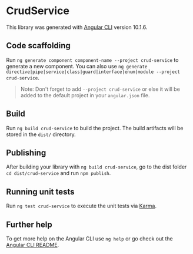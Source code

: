 # CrudService

This library was generated with [Angular CLI](https://github.com/angular/angular-cli) version 10.1.6.

## Code scaffolding

Run `ng generate component component-name --project crud-service` to generate a new component. You can also use `ng generate directive|pipe|service|class|guard|interface|enum|module --project crud-service`.
> Note: Don't forget to add `--project crud-service` or else it will be added to the default project in your `angular.json` file. 

## Build

Run `ng build crud-service` to build the project. The build artifacts will be stored in the `dist/` directory.

## Publishing

After building your library with `ng build crud-service`, go to the dist folder `cd dist/crud-service` and run `npm publish`.

## Running unit tests

Run `ng test crud-service` to execute the unit tests via [Karma](https://karma-runner.github.io).

## Further help

To get more help on the Angular CLI use `ng help` or go check out the [Angular CLI README](https://github.com/angular/angular-cli/blob/master/README.md).
